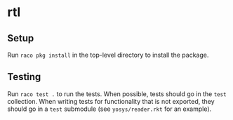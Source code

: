# rtl

## Setup

Run `raco pkg install` in the top-level directory to install the package.

## Testing

Run `raco test .` to run the tests. When possible, tests should go in the
`test` collection. When writing tests for functionality that is not exported,
they should go in a `test` submodule (see `yosys/reader.rkt` for an example).

